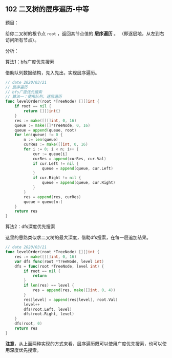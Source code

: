 ## 102 二叉树的层序遍历-中等

题目：

给你二叉树的根节点 `root` ，返回其节点值的 **层序遍历** 。 （即逐层地，从左到右访问所有节点）。




分析：

算法1：bfs广度优先搜索

借助队列数据结构，先入先出，实现层序遍历。

```go
// date 2020/03/21
// 层序遍历
// bfs广度优先搜索
// 算法一：使用队列，逐层遍历
func levelOrder(root *TreeNode) [][]int {
    if root == nil {
        return [][]int{}
    }
    res := make([][]int, 0, 16)
    queue := make([]*TreeNode, 0, 16)
    queue = append(queue, root)
    for len(queue) != 0 {
        n := len(queue)
        curRes := make([]int, 0, 16)
        for i := 0; i < n; i++ {
            cur := queue[i]
            curRes = append(curRes, cur.Val)
            if cur.Left != nil {
                queue = append(queue, cur.Left)
            }
            if cur.Right != nil {
                queue = append(queue, cur.Right)
            }
        }
        res = append(res, curRes)
        queue = queue[n:]
    }
    return res
}
```

算法2：dfs深度优先搜索

这里的思路类似求二叉树的最大深度，借助dfs搜索，在每一层追加结果。

```go
// date 2020/03/21
func levelOrder(root *TreeNode) [][]int {
    res := make([][]int, 0, 16)
    var dfs func(root *TreeNode, level int)
    dfs = func(root *TreeNode, level int) {
        if root == nil {
            return
        }
        if len(res) == level {
            res = append(res, make([]int, 0, 4))
        }
        res[level] = append(res[level], root.Val)
        level++
        dfs(root.Left, level)
        dfs(root.Right, level)
    }
    dfs(root, 0)
    return res
}
```

**注意**，从上面两种实现的方式来看，层序遍历既可以使用广度优先搜索，也可以使用深度优先搜索。
